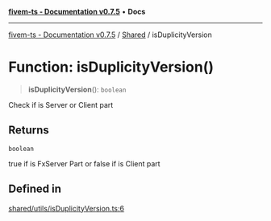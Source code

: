 [**fivem-ts - Documentation v0.7.5**](../../../README.md) • **Docs**

***

[fivem-ts - Documentation v0.7.5](../../../README.md) / [Shared](../README.md) / isDuplicityVersion

# Function: isDuplicityVersion()

> **isDuplicityVersion**(): `boolean`

Check if is Server or Client part

## Returns

`boolean`

true if is FxServer Part or false if is Client part

## Defined in

[shared/utils/isDuplicityVersion.ts:6](https://github.com/Purpose-Dev/fivem-ts/blob/main/src/shared/utils/isDuplicityVersion.ts#L6)
